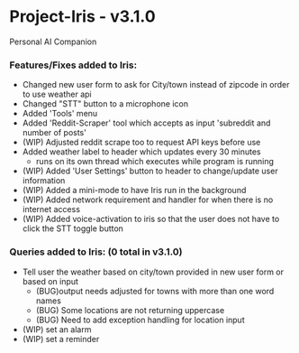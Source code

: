 # Project-Iris - v3.1.0
Personal AI Companion
### Features/Fixes added to Iris:
- Changed new user form to ask for City/town instead of zipcode in order to use weather api
- Changed "STT" button to a microphone icon
- Added 'Tools' menu
- Added 'Reddit-Scraper' tool which accepts as input 'subreddit and number of posts'
- (WIP) Adjusted reddit scrape too to request API keys before use
- Added weather label to header which updates every 30 minutes
  - runs on its own thread which executes while program is running
- (WIP) Added 'User Settings' button to header to change/update user information
- (WIP) Added a mini-mode to have Iris run in the background
- (WIP) Added network requirement and handler for when there is no internet access
- (WIP) Added voice-activation to iris so that the user does not have to click the STT toggle button
### Queries added to Iris: (0 total in v3.1.0)
- Tell user the weather based on city/town provided in new user form or based on input 
  - (BUG)output needs adjusted for towns with more than one word names
  - (BUG) Some locations are not returning uppercase 
  - (BUG) Need to add exception handling for location input
- (WIP) set an alarm
- (WIP) set a reminder